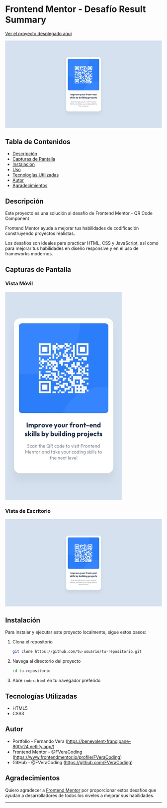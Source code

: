 # Frontend Mentor - Desafío Result Summary

[Ver el proyecto desplegado aquí](https://sage-selkie-da15b5.netlify.app)

![Vista Previa del Proyecto](design/desktop-design.jpg)

## Tabla de Contenidos

- [Descripción](#descripción)
- [Capturas de Pantalla](#capturas-de-pantalla)
- [Instalación](#instalación)
- [Uso](#uso)
- [Tecnologías Utilizadas](#tecnologías-utilizadas)
- [Autor](#autor)
- [Agradecimientos](#agradecimientos)

## Descripción

Este proyecto es una solución al desafío de Frontend Mentor - QR Code Component

Frontend Mentor ayuda a mejorar tus habilidades de codificación construyendo proyectos realistas. 

Los desafíos son ideales para practicar HTML, CSS y JavaScript, así como para mejorar tus habilidades en diseño responsive y en el uso de frameworks modernos.

## Capturas de Pantalla

### Vista Móvil
![Vista Móvil](design/mobile-design.jpg)

### Vista de Escritorio
![Vista Escritorio](design/desktop-design.jpg)

## Instalación

Para instalar y ejecutar este proyecto localmente, sigue estos pasos:

1. Clona el repositorio
    ```bash
    git clone https://github.com/tu-usuario/tu-repositorio.git
    ```
2. Navega al directorio del proyecto
    ```bash
    cd tu-repositorio
    ```
3. Abre `index.html` en tu navegador preferido

## Tecnologías Utilizadas

- HTML5
- CSS3

## Autor

- Portfolio - Fernando Vera (https://benevolent-frangipane-800c24.netlify.app/)
- Frontend Mentor - @FVeraCoding (https://www.frontendmentor.io/profile/FVeraCoding)
- GitHub - @FVeraCoding (https://github.com/FVeraCoding)

## Agradecimientos

Quiero agradecer a [Frontend Mentor](https://www.frontendmentor.io) por proporcionar estos desafíos que ayudan a desarrolladores de todos los niveles a mejorar sus habilidades.

---
